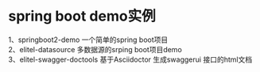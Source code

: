 # spring boot demo实例
1、springboot2-demo 一个简单的spring boot项目 <br />
2、elitel-datasource 多数据源的srping boot项目demo <br />
3、elitel-swagger-doctools 基于Asciidoctor 生成swaggerui 接口的html文档<br />


